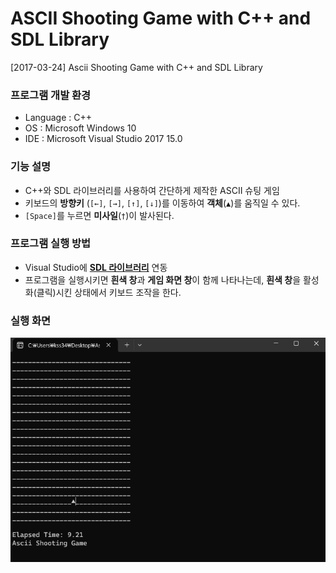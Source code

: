 # ASCII Shooting Game with C++ and SDL Library
[2017-03-24] Ascii Shooting Game with C++ and SDL Library

### 프로그램 개발 환경
- Language : C++
- OS : Microsoft Windows 10
- IDE : Microsoft Visual Studio 2017 15.0

### 기능 설명
- C++와 SDL 라이브러리를 사용하여 간단하게 제작한 ASCII 슈팅 게임
- 키보드의 **방향키** (`[←]`, `[→]`, `[↑]`, `[↓]`)를 이동하여 **객체**(`▲`)를 움직일 수 있다.
- `[Space]`를 누르면 **미사일**(`†`)이 발사된다.

### 프로그램 실행 방법
- Visual Studio에 **[SDL 라이브러리](https://github.com/libsdl-org/SDL/releases)** 연동
- 프로그램을 실행시키면 **흰색 창**과 **게임 화면 창**이 함께 나타나는데, **흰색 창**을 활성화(클릭)시킨 상태에서 키보드 조작을 한다.

### 실행 화면

![실행 화면](picture2.gif)
